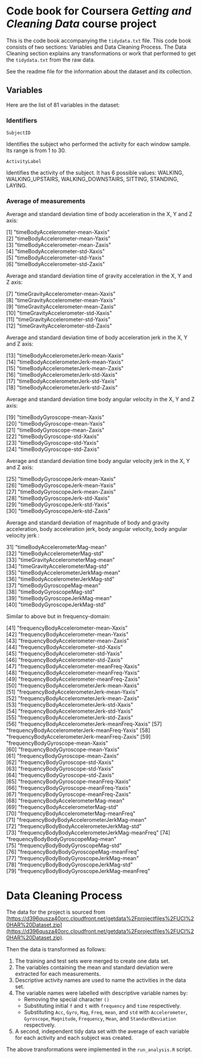 # Code book for Coursera *Getting and Cleaning Data* course project

This is the code book accompanying the `tidydata.txt` file. This code book consists of two sections: Variables and Data Cleaning Process. The Data Cleaning section explains any transformations or work that performed to get the `tidydata.txt` from the raw data.

See the readme file for the information about the dataset and its collection.

## Variables
Here are the list of 81 variables in the dataset:

### Identifiers

`SubjectID`

Identifies the subject who performed the activity for each window sample. Its range is from 1 to 30. 

`ActivityLabel`

Identifies the activity of the subject. It has 6 possible values: WALKING, WALKING_UPSTAIRS, WALKING_DOWNSTAIRS, SITTING, STANDING, LAYING.

### Average of measurements

Average and standard deviation time of body acceleration in the X, Y and Z axis:

 [1] "timeBodyAccelerometer-mean-Xaxis"              
 [2] "timeBodyAccelerometer-mean-Yaxis"              
 [3] "timeBodyAccelerometer-mean-Zaxis"              
 [4] "timeBodyAccelerometer-std-Xaxis"               
 [5] "timeBodyAccelerometer-std-Yaxis"               
 [6] "timeBodyAccelerometer-std-Zaxis"               
 
 Average and standard deviation time of gravity acceleration in the X, Y and Z axis:
 
 [7] "timeGravityAccelerometer-mean-Xaxis"           
 [8] "timeGravityAccelerometer-mean-Yaxis"           
 [9] "timeGravityAccelerometer-mean-Zaxis"           
[10] "timeGravityAccelerometer-std-Xaxis"            
[11] "timeGravityAccelerometer-std-Yaxis"            
[12] "timeGravityAccelerometer-std-Zaxis"     

Average and standard deviation time of body acceleration jerk in the X, Y and Z axis:

[13] "timeBodyAccelerometerJerk-mean-Xaxis"          
[14] "timeBodyAccelerometerJerk-mean-Yaxis"          
[15] "timeBodyAccelerometerJerk-mean-Zaxis"          
[16] "timeBodyAccelerometerJerk-std-Xaxis"           
[17] "timeBodyAccelerometerJerk-std-Yaxis"           
[18] "timeBodyAccelerometerJerk-std-Zaxis" 

Average and standard deviation time body angular velocity in the X, Y and Z axis:

[19] "timeBodyGyroscope-mean-Xaxis"                  
[20] "timeBodyGyroscope-mean-Yaxis"                  
[21] "timeBodyGyroscope-mean-Zaxis"                  
[22] "timeBodyGyroscope-std-Xaxis"                   
[23] "timeBodyGyroscope-std-Yaxis"                   
[24] "timeBodyGyroscope-std-Zaxis" 

Average and standard deviation time body angular velocity jerk in the X, Y and Z axis:

[25] "timeBodyGyroscopeJerk-mean-Xaxis"              
[26] "timeBodyGyroscopeJerk-mean-Yaxis"              
[27] "timeBodyGyroscopeJerk-mean-Zaxis"              
[28] "timeBodyGyroscopeJerk-std-Xaxis"               
[29] "timeBodyGyroscopeJerk-std-Yaxis"               
[30] "timeBodyGyroscopeJerk-std-Zaxis"  

Average and standard deviation of magnitude of body and gravity acceleration, body acceleration jerk, body angular velocity, body angular velocity jerk :

31] "timeBodyAccelerometerMag-mean"                 
[32] "timeBodyAccelerometerMag-std"                  
[33] "timeGravityAccelerometerMag-mean"              
[34] "timeGravityAccelerometerMag-std"               
[35] "timeBodyAccelerometerJerkMag-mean"             
[36] "timeBodyAccelerometerJerkMag-std"              
[37] "timeBodyGyroscopeMag-mean"                     
[38] "timeBodyGyroscopeMag-std"                      
[39] "timeBodyGyroscopeJerkMag-mean"                 
[40] "timeBodyGyroscopeJerkMag-std"     

Similar to above but in frequency-domain:

[41] "frequencyBodyAccelerometer-mean-Xaxis"         
[42] "frequencyBodyAccelerometer-mean-Yaxis"         
[43] "frequencyBodyAccelerometer-mean-Zaxis"         
[44] "frequencyBodyAccelerometer-std-Xaxis"          
[45] "frequencyBodyAccelerometer-std-Yaxis"          
[46] "frequencyBodyAccelerometer-std-Zaxis"          
[47] "frequencyBodyAccelerometer-meanFreq-Xaxis"     
[48] "frequencyBodyAccelerometer-meanFreq-Yaxis"     
[49] "frequencyBodyAccelerometer-meanFreq-Zaxis"     
[50] "frequencyBodyAccelerometerJerk-mean-Xaxis"     
[51] "frequencyBodyAccelerometerJerk-mean-Yaxis"     
[52] "frequencyBodyAccelerometerJerk-mean-Zaxis"     
[53] "frequencyBodyAccelerometerJerk-std-Xaxis"      
[54] "frequencyBodyAccelerometerJerk-std-Yaxis"      
[55] "frequencyBodyAccelerometerJerk-std-Zaxis"      
[56] "frequencyBodyAccelerometerJerk-meanFreq-Xaxis" 
[57] "frequencyBodyAccelerometerJerk-meanFreq-Yaxis" 
[58] "frequencyBodyAccelerometerJerk-meanFreq-Zaxis" 
[59] "frequencyBodyGyroscope-mean-Xaxis"             
[60] "frequencyBodyGyroscope-mean-Yaxis"             
[61] "frequencyBodyGyroscope-mean-Zaxis"             
[62] "frequencyBodyGyroscope-std-Xaxis"              
[63] "frequencyBodyGyroscope-std-Yaxis"              
[64] "frequencyBodyGyroscope-std-Zaxis"              
[65] "frequencyBodyGyroscope-meanFreq-Xaxis"         
[66] "frequencyBodyGyroscope-meanFreq-Yaxis"         
[67] "frequencyBodyGyroscope-meanFreq-Zaxis"         
[68] "frequencyBodyAccelerometerMag-mean"            
[69] "frequencyBodyAccelerometerMag-std"             
[70] "frequencyBodyAccelerometerMag-meanFreq"        
[71] "frequencyBodyBodyAccelerometerJerkMag-mean"    
[72] "frequencyBodyBodyAccelerometerJerkMag-std"     
[73] "frequencyBodyBodyAccelerometerJerkMag-meanFreq"
[74] "frequencyBodyBodyGyroscopeMag-mean"            
[75] "frequencyBodyBodyGyroscopeMag-std"             
[76] "frequencyBodyBodyGyroscopeMag-meanFreq"        
[77] "frequencyBodyBodyGyroscopeJerkMag-mean"        
[78] "frequencyBodyBodyGyroscopeJerkMag-std"         
[79] "frequencyBodyBodyGyroscopeJerkMag-meanFreq"

# Data Cleaning Process

The data for the project is sourced from [https://d396qusza40orc.cloudfront.net/getdata%2Fprojectfiles%2FUCI%20HAR%20Dataset.zip](https://d396qusza40orc.cloudfront.net/getdata%2Fprojectfiles%2FUCI%20HAR%20Dataset.zip).

Then the data is transformed as follows:

1. The training and test sets were merged to create one data set.
1. The variables containing the mean and standard deviation were extracted for each measurements.
1. Descriptive activity names are used to name the activities in the data set.
1. The variable names were labelled with descriptive variable names by:
	- Removing the special character `()`
	- Substituting initial `f` and `t` with `frequency` and `time` respectively.
	- Substituting `Acc`, `Gyro`, `Mag`, `Freq`, `mean`, and `std` with `Accelerometer`, `Gyroscope`, `Magnitude`, `Frequency`, `Mean`, and `StandardDeviation` respectively.
1. A second, independent tidy data set with the average of each variable for each activity and each subject was created.

The above transformations were implemented in the `run_analysis.R` script.
